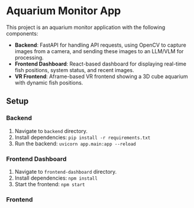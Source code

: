 # Aquarium Monitor App

This project is an aquarium monitor application with the following components:
- **Backend**: FastAPI for handling API requests, using OpenCV to capture images from a camera, and sending these images to an LLM/VLM for processing.
- **Frontend Dashboard**: React-based dashboard for displaying real-time fish positions, system status, and recent images.
- **VR Frontend**: Aframe-based VR frontend showing a 3D cube aquarium with dynamic fish positions.

## Setup

### Backend
1. Navigate to `backend` directory.
2. Install dependencies: `pip install -r requirements.txt`
3. Run the backend: `uvicorn app.main:app --reload`

### Frontend Dashboard
1. Navigate to `frontend-dashboard` directory.
2. Install dependencies: `npm install`
3. Start the frontend: `npm start`

### Frontend
